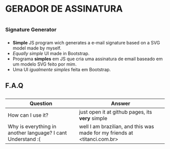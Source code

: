# GERADOR DE ASSINATURA <h1>
  
### Signature Generator <h3>
  
  
* **Simple** JS program wich generates a e-mail signature based on a SVG model made by myself.
* *Equally simple* UI made in Bootstrap.
* Programa **simples** em JS que cria uma assinatura de email baseado em um modelo SVG feito por mim.
* Uma UI *igualmente simples* feita em Bootstrap.

## F.A.Q <h2>

Question  | Answer
--------- | ------
How can I use it? | just open it at github pages, its **very** simple
Why is everything in another language? I cant Understand :( | well I am brazilian, and this was made for my friends at <titanci.com.br>
